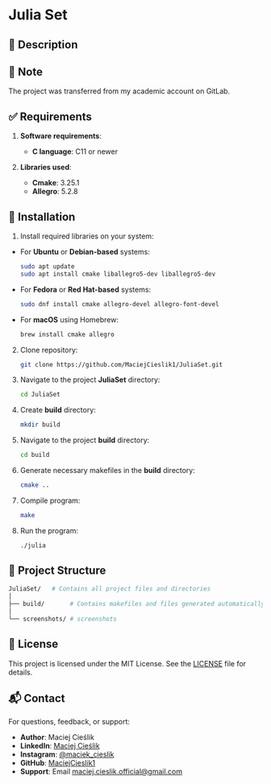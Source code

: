 # Julia Set


## 📜 Description


## 📝 Note

The project was transferred from my academic account on GitLab.

## ✅ Requirements

1. **Software requirements**:
   - **C language**: C11 or newer

2. **Libraries used**:
   - **Cmake**: 3.25.1
   - **Allegro**: 5.2.8

## 💾 Installation

1. Install required libraries on your system:
   
  - For **Ubuntu** or **Debian-based** systems:
    
    ```sh
    sudo apt update
    sudo apt install cmake liballegro5-dev liballegro5-dev
    ```
   
  - For **Fedora** or **Red Hat-based** systems:
    
    ```sh
    sudo dnf install cmake allegro-devel allegro-font-devel
    ```
    
  - For **macOS** using Homebrew:
    
    ```sh
    brew install cmake allegro
    ```

2. Clone repository:
   
   ```sh
   git clone https://github.com/MaciejCieslik1/JuliaSet.git
   ```

3. Navigate to the project **JuliaSet** directory:
   
    ```sh
    cd JuliaSet
    ```

4. Create **build** directory:
   
    ```sh
    mkdir build
    ```

5. Navigate to the project **build** directory:
   
    ```sh
    cd build
    ```

6. Generate necessary makefiles in the **build** directory:
    
    ```sh
    cmake ..
    ```

7. Compile program:
    
    ```sh
    make
    ```

8. Run the program:
   
    ```sh
    ./julia
    ```

## 📁 Project Structure

```bash
JuliaSet/   # Contains all project files and directories
│
├── build/       # Contains makefiles and files generated automatically
│
└── screenshots/ # screenshots
```

## 📜 License
This project is licensed under the MIT License. See the [LICENSE](https://github.com/MaciejCieslik1/ShipsGame/blob/master/LICENCE) file for details.

## 📬 Contact
For questions, feedback, or support:
- **Author**: Maciej Cieślik
- **LinkedIn**: [Maciej Cieślik](https://www.linkedin.com/in/maciej-cie%C5%9Blik-1ab60a290/)
- **Instagram**: [@maciek_cieslik](https://www.instagram.com/maciek_cieslik)
- **GitHub**: [MaciejCieslik1](https://github.com/MaciejCieslik1)
- **Support**: Email [maciej.cieslik.official@gmail.com](mailto:maciej.cieslik.official@gmail.com)
